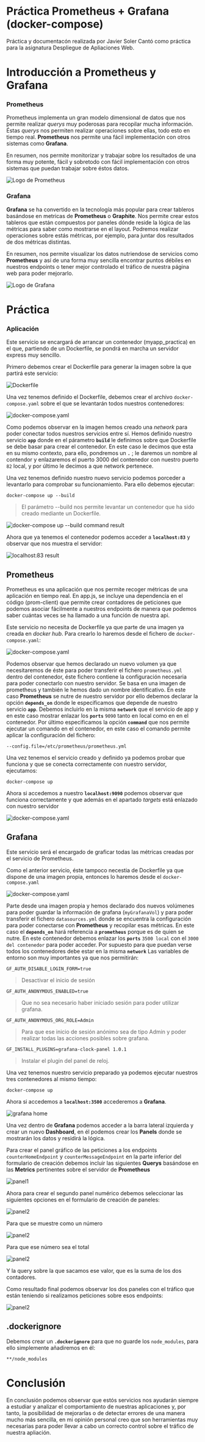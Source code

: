 # Práctica Prometheus + Grafana (docker-compose) 

Práctica y documentacón realizada por Javier Soler Cantó como práctica para la asignatura Despliegue de Apliaciones Web.

Introducción a Prometheus y Grafana
===

### Prometheus

Prometheus implementa un gran modelo dimensional de datos que nos permite realizar <cite>querys</cite> muy poderosas para recopilar mucha información. Éstas <cite>querys</cite> nos permiten realizar operaciones sobre ellas, todo esto en tiempo real. <strong>Prometheus</strong> nos permite una fácil implementación con otros sistemas como <strong>Grafana</strong>.

En resumen, nos permite monitorizar y trabajar sobre los resultados de una forma muy potente, fácil y sobretodo con fácil implementación con otros sistemas que puedan trabajar sobre éstos datos.

![Logo de Prometheus](./images/prometheus/prometheus-logo.png)

### Grafana

<strong>Grafana</strong> se ha convertido en la tecnología más popular para crear tableros basándose en metricas de <strong>Prometheus</strong> o <strong>Graphite</strong>. Nos permite crear estos tableros que están compuestos por paneles dónde reside la lógica de las métricas para saber como mostrarse en el layout. Podremos realizar operaciones sobre estás métricas, por ejemplo, para juntar dos resultados de dos métricas distintas. 

En resumen, nos permite visualizar los datos nutriendose de servicios como <strong>Prometheus</strong> y así de una forma muy sencilla encontrar puntos débiles en nuestros endpoints o tener mejor controlado el tráfico de nuestra página web para poder mejorarlo.

![Logo de Grafana](./images/grafana/grafana-logo.png)

Práctica
===

### Aplicación 

Este servicio se encargará de arrancar un contenedor (myapp_practica) en el que, partiendo de un Dockerfile, se pondrá en marcha un servidor express muy sencillo.

Primero debemos crear el Dockerfile para generar la imagen sobre la que partirá este servicio:

![Dockerfile](./images/aplicacion/aplicacion-dockerfile.png)

Una vez tenemos definido el Dockerfile, debemos crear el archivo `docker-compose.yaml` sobre el que se levantarán todos nuestros contenedores:

![docker-compose.yaml](./images/aplicacion/aplicacion-dockercompose.png)

Como podemos observar en la imagen hemos creado una <cite>network</cite> para poder conectar todos nuestros servicios entre sí. Hemos definido nuestro servicio <strong>`app`</strong> donde en el párametro <strong>`build`</strong> le definimos sobre que Dockerfile se debe basar para crear el contenedor. En este caso le decimos que esta en su mismo contexto, para ello, pondremos un <strong>`.`</strong> ; le daremos un nombre al contendor y enlazaremos el puerto 3000 del contenedor con nuestro puerto <stron>`82`</strong> local, y por último le decimos a que network pertenece.

Una vez tenemos definido nuestro nuevo servicio podemos porceder a levantarlo para comprobar su funcionamiento. Para ello debemos ejecutar:

```
docker-compose up --build
```

>El parámetro --build nos permite levantar un contenedor que ha sido creado mediante un Dockerfile.

![docker-compose up --build command result](./images/aplicacion/aplicacion-upresult.png)

Ahora que ya tenemos el contenedor podemos acceder a <strong>`localhost:83`</strong> y observar que nos muestra el servidor:

![localhost:83 result](./images/aplicacion/aplicacion-result.png)

## Prometheus

Prometheus es una aplicación que nos permite recoger métricas de una aplicación en tiempo real. En app.js, se incluye una dependencia en el código (prom-client) que permite crear contadores de peticiones que podemos asociar fácilmente a nuestros endpoints de manera que podemos saber cuántas veces se ha llamado a una función de nuestra api.

Este servicio no necesita de Dockerfile ya que parte de una imagen ya creada en <cite>docker hub</cite>. Para crearlo lo haremos desde el fichero de `docker-compose.yaml`:

![docker-compose.yaml](./images/prometheus/prometheus-dockercompose.png)

Podemos observar que hemos declarado un nuevo volumen ya que necesitaremos de éste para poder transferir el fichero `prometheus.yml` dentro del contenedor, éste fichero contiene la configuración necesaria para poder conectarlo con nuestro servidor. Se basa en una imagen de prometheus y también le hemos dado un nombre identificativo. En este caso <strong>Prometheus</strong> se nutre de nuestro servidor por ello debemos declarar la opción <strong>`depends_on`</strong> donde le especificamos que depende de nuestro servicio <strong>`app`</strong>. Debemos incluirlo en la misma <strong>`network`</strong> que el servicio de app y en este caso mostrar enlazar los <strong>`ports`</strong> `9090` tanto en local como en en el contenedor. Por último especificamos la opción <strong>`command`</strong> que nos permite ejecutar un comando en el contenedor, en este caso el comando permite aplicar la configuración del fichero:
```
--config.file=/etc/prometheus/prometheus.yml
```

Una vez tenemos el servicio creado y definido ya podemos probar que funciona y que se conecta correctamente con nuestro servidor, ejecutamos:
```
docker-compose up
```

Ahora si accedemos a nuestro <strong>`localhost:9090`</strong> podemos observar que funciona correctamente y que además en el apartado <cite>targets</cite> está enlazado con nuestro servidor

![docker-compose.yaml](./images/prometheus/prometheus-result.png)

## Grafana

Este servicio será el encargado de graficar todas las métricas creadas por el servicio de Prometheus. 

Como el anterior servicio, éste tampoco necestia de Dockerfile ya que dispone de una imagen propia, entonces lo haremos desde el `docker-compose.yaml`

![docker-compose.yaml](./images/grafana/grafana-dockercompose.png)

Parte desde una imagen propia y hemos declarado dos nuevos volúmenes para poder guardar la información de grafana (`myGrafanaVol`) y para poder transferir el fichero `datasources.yml` donde se encuentra la configuración para poder conectarse con <strong>Prometheus</strong> y recopilar esas métricas. En este caso el <strong>`depends_on`</strong> hará referencia a <strong>`prometheus`</strong> porque es de quien se nutre. En este contenedor debemos enlazar los <strong>`ports`</strong> `3500 local` con el `3000 del contenedor` para poder acceder. Por supuesto para que puedan verse todos los contenedores debe estar en la misma <strong>`network`</strong> Las variables de entorno son muy importantes ya que nos permitirán:
```
GF_AUTH_DISABLE_LOGIN_FORM=true
```
>Desactivar el inicio de sesión
```
GF_AUTH_ANONYMOUS_ENABLED=true
```
>Que no sea necesario haber iniciado sesión para poder utilizar grafana.
```
GF_AUTH_ANONYMOUS_ORG_ROLE=Admin
```
>Para que ese inicio de sesión anónimo sea de tipo Admin y poder realizar todas las acciones posibles sobre grafana.
```
GF_INSTALL_PLUGINS=grafana-clock-panel 1.0.1
```
>Instalar el plugin del panel de reloj.

Una vez tenemos nuestro servicio preparado ya podemos ejecutar nuestros tres contenedores al mismo tiempo:
```
docker-compose up
```
Ahora si accedemos a <strong>`localhost:3500`</strong> accederemos a <strong>Grafana</strong>.

![grafana home](./images/grafana/gafana-home.png)

Una vez dentro de <strong>Grafana</strong> podemos acceder a la barra lateral izquierda y crear un nuevo <strong>Dashboard</strong>, en él podemos crear los <strong>Panels</strong> donde se mostrarán los datos y  residirá la lógica.

Para crear el panel gráfico de las peticiones a los endpoints `counterHomeEndpoint` y `counterMessageEndpoint` en la parte inferior del formulario de creación debemos incluir las siguientes <strong>Querys</strong> basándose en las <strong>Metrics</strong> pertinentes sobre el servidor de <strong>Prometheus</strong>

![panel1](./images/grafana/grafana-queryes.png)

Ahora para crear el segundo panel numérico debemos seleccionar las siguientes opciones en el formulario de creación de paneles:

![panel2](./images/grafana/grafana-total-graph.png)

Para que se muestre como un número

![panel2](./images/grafana/grafana-total-display.png)

Para que ese número sea el total

![panel2](./images/grafana/grafana-total-query.png)

Y la query sobre la que sacamos ese valor, que es la suma de los dos contadores.

Como resultado final podemos observar los dos paneles con el tráfico que están teniendo si realizamos peticiones sobre esos endpoints:

![panel2](./images/grafana/grafana-result.png)

## .dockerignore

Debemos crear un <strong>`.dockerignore`</strong> para que no guarde los `node_modules`, para ello simplemente añadiremos en él:
```
**/node_modules
```

Conclusión
===

En conclusión podemos observar que estós servicios nos ayudarán siempre a estudiar y analizar el comportamiento de nuestras aplicaciones y, por tanto, la posibilidad de mejorarlas o de detectar errores de una manera mucho más sencilla, en mi opinión personal creo que son herramientas muy necesarias para poder llevar a cabo un correcto control sobre el tráfico de nuestra apliación.


